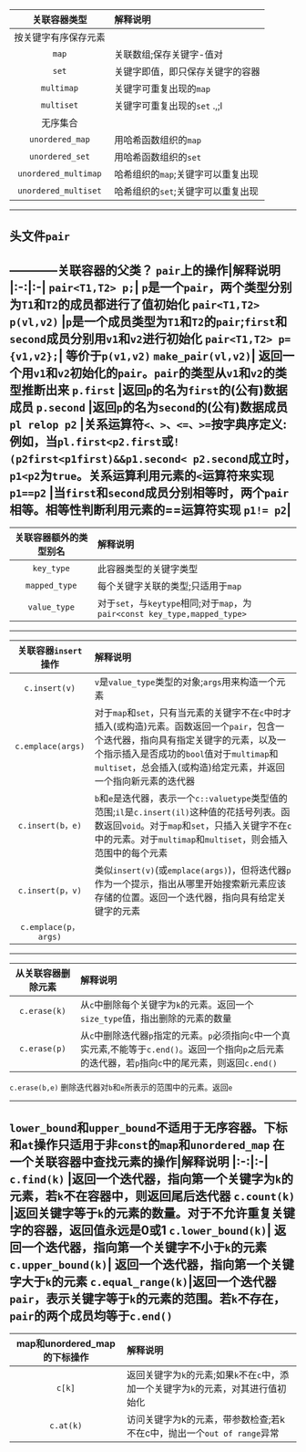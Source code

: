 关联容器类型|解释说明
|:-:|:-|
按关键字有序保存元素|
`map` |关联数组;保存关键字-值对 
`set` |关键字即值，即只保存关键字的容器 
`multimap` |关键字可重复出现的`map` 
`multiset`| 关键字可重复出现的`set` .,;l
无序集合|
`unordered_map` |用哈希函数组织的`map` 
`unordered_set` |用哈希函数组织的`set` 
`unordered_multimap`| 哈希组织的`map`;关键字可以重复出现 
`unordered_multiset`|哈希组织的`set`;关键字可以重复出现
---
## 头文件`pair`
————关联容器的父类？
`pair`上的操作|解释说明
|:-:|:-|
`pair<T1,T2> p;`| `p`是一个`pair`，两个类型分别为`T1`和`T2`的成员都进行了值初始化
`pair<T1,T2> p(vl,v2)` |`p`是一个成员类型为`T1`和`T2`的`pair`;`first`和`second`成员分别用`v1`和`v2`进行初始化
`pair<T1,T2> p={v1,v2};`| 等价于`p(v1,v2)` 
`make_pair(vl,v2)`| 返回一个用`v1`和`v2`初始化的`pair`。`pair`的类型从`v1`和`v2`的类型推断出来
`p.first` |返回`p`的名为`first`的(公有)数据成员 
`p.second` |返回`p`的名为`second`的(公有)数据成员 
`pl relop p2` |关系运算符`<、>、<=、>=`按字典序定义:例如，当`pl.first<p2.first`或`!(p2first<p1first)&&p1.second< p2.second`成立时，`p1<p2`为`true`。关系运算利用元素的`<`运算符来实现
`p1==p2` |当`first`和`second`成员分别相等时，两个`pair`相等。相等性判断利用元素的==运算符实现
`p1!= p2`|
---
关联容器额外的类型别名|解释说明
|:-:|:-|
`key_type`|此容器类型的关键字类型
`mapped_type` |每个关键字关联的类型;只适用于`map`
`value_type`|对于`set`，与`keytype`相同;对于`map`，为`pair<const key_type,mapped_type>`
---
关联容器`insert`操作|解释说明
|:-:|:-|
`c.insert(v)`|`v`是`value_type`类型的对象;`args`用来构造一个元素
`c.emplace(args)` |对于`map`和`set`，只有当元素的关键字不在`c`中时才插入(或构造)元素。函数返回一个`pair`，包含一个迭代器，指向具有指定关键字的元素，以及一个指示插入是否成功的`bool`值对于`multimap`和`multiset`，总会插入(或构造)给定元素，并返回一个指向新元素的迭代器
`c.insert(b，e)`| `b`和`e`是迭代器，表示一个`c::valuetype`类型值的范围;`il`是`c.insert(il)`这种值的花括号列表。函数返回`void`。对于`map`和`set`，只插入关键字不在`c`中的元素。对于`multimap`和`multiset`，则会插入范围中的每个元素
`c.insert(p，v)` |类似`insert(v)`(或`emplace(args)`)，但将迭代器`p`作为一个提示，指出从哪里开始搜索新元素应该存储的位置。返回一个迭代器，指向具有给定关键字的元素
`c.emplace(p，args)`|
---
从关联容器删除元素|解释说明
|:-:|:-|
`c.erase(k)`| 从`c`中删除每个关键字为`k`的元素。返回一个`size_type`值，指出删除的元素的数量
`c.erase(p)` |从`c`中删除迭代器`p`指定的元素。`p`必须指向`c`中一个真实元素,不能等于`c.end()`。返回一个指向`p`之后元素的迭代器，若`p`指向`c`中的尾元素，则返回`c.end()`
`c.erase(b,e)` 删除迭代器对`b`和`e`所表示的范围中的元素。返回`e`

---

 `lower_bound`和`upper_bound`不适用于无序容器。下标和`at`操作只适用于非`const`的`map`和`unordered_map`
 在一个关联容器中查找元素的操作|解释说明
|:-:|:-|
 `c.find(k)` |返回一个迭代器，指向第一个关键字为`k`的元素，若`k`不在容器中，则返回尾后迭代器
`c.count(k)` |返回关键字等于`k`的元素的数量。对于不允许重复关键字的容器，返回值永远是0或1
`c.lower_bound(k)`| 返回一个迭代器，指向第一个关键字不小于`k`的元素 
`c.upper_bound(k)`| 返回一个迭代器，指向第一个关键字大于`k`的元素 
`c.equal_range(k)`|返回一个迭代器`pair`，表示关键字等于`k`的元素的范围。若`k`不存在，`pair`的两个成员均等于`c.end()`
---
map和unordered_map的下标操作|解释说明
|:-:|:-|
`c[k]` |返回关键字为`k`的元素;如果`k`不在`c`中，添加一个关键字为`k`的元素，对其进行值初始化
`c.at(k)` |访问关键字为k的元素，带参数检查;若k不在c中，抛出一个`out of range`异常